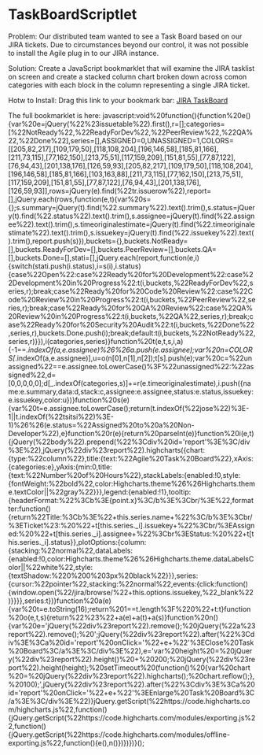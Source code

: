 # TaskBoardScriptlet
Problem: Our distributed team wanted to see a Task Board based on our JIRA tickets.  Due to circumstances beyond our control, it was not possible to install the Agile plug in to our JIRA instance.

Solution:  Create a JavaScript bookmarklet that will examine the JIRA tasklist on screen and create a stacked column chart broken down across comon categories with each block in the column representing a single JIRA ticket.

Hotw to Install: Drag this link to your bookmark bar:  <a href="javascript:void%20function(){function%20e(){var%20e=jQuery(%22%23issuetable%22).first(),r=[];categories=[%22NotReady%22,%22ReadyForDev%22,%22PeerReview%22,%22QA%22,%22Done%22],series=[],ASSIGNED=0,UNASSIGNED=1,COLORS=[[205,82,217],[109,179,50],[118,108,204],[196,146,58],[185,81,166],[211,73,115],[77,162,150],[213,75,51],[117,159,209],[151,81,55],[77,87,122],[76,94,43],[201,138,176],[126,59,93],[205,82,217],[109,179,50],[118,108,204],[196,146,58],[185,81,166],[103,163,88],[211,73,115],[77,162,150],[213,75,51],[117,159,209],[151,81,55],[77,87,122],[76,94,43],[201,138,176],[126,59,93]],rows=jQuery(e).find(%22tr.issuerow%22),report=[],jQuery.each(rows,function(e,t){var%20s={};s.summary=jQuery(t).find(%22.summary%22).text().trim(),s.status=jQuery(t).find(%22.status%22).text().trim(),s.assignee=jQuery(t).find(%22.assignee%22).text().trim(),s.timeoriginalestimate=jQuery(t).find(%22.timeoriginalestimate%22).text().trim(),s.issuekey=jQuery(t).find(%22.issuekey%22).text().trim(),report.push(s)}),buckets={},buckets.NotReady=[],buckets.ReadyForDev=[],buckets.PeerReview=[],buckets.QA=[],buckets.Done=[],stati=[],jQuery.each(report,function(e,i){switch(stati.push(i.status),i=s(i),i.status){case%22Open%22:case%22Ready%20for%20Development%22:case%22Development%20in%20Progress%22:t(i,buckets,%22ReadyForDev%22,series,r);break;case%22Ready%20for%20Code%20Review%22:case%22Code%20Review%20in%20Progress%22:t(i,buckets,%22PeerReview%22,series,r);break;case%22Ready%20for%20QA%20Review%22:case%22QA%20Review%20in%20Progress%22:t(i,buckets,%22QA%22,series,r);break;case%22Ready%20for%20Security%20Audit%22:t(i,buckets,%22Done%22,series,r),buckets.Done.push(i);break;default:t(i,buckets,%22NotReady%22,series,r)}}),i(categories,series)}function%20t(e,t,s,i,a){-1==_.indexOf(a,e.assignee)%26%26a.push(e.assignee);var%20n=COLORS[_.indexOf(a,e.assignee)],u=o(n[0],n[1],n[2]);t[s].push(e);var%20c=%22unassigned%22==e.assignee.toLowerCase()%3F%22unassigned%22:%22assigned%22,d=[0,0,0,0,0];d[_.indexOf(categories,s)]+=r(e.timeoriginalestimate),i.push({name:e.summary,data:d,stack:c,assignee:e.assignee,status:e.status,issuekey:e.issuekey,color:u})}function%20s(e){var%20t=e.assignee.toLowerCase();return(t.indexOf(%22jose%22)%3E-1||t.indexOf(%22tsitsi%22)%3E-1)%26%26(e.status=%22Assigned%20to%20a%20Non-Developer%22),e}function%20r(e){return%20parseInt(e)}function%20i(e,t){jQuery(%22body%22).prepend(%22%3Cdiv%20id='report'%3E%3C/div%3E%22),jQuery(%22div%23report%22).highcharts({chart:{type:%22column%22},title:{text:%22Agile%20Task%20Board%22},xAxis:{categories:e},yAxis:{min:0,title:{text:%22Number%20of%20Hours%22},stackLabels:{enabled:!0,style:{fontWeight:%22bold%22,color:Highcharts.theme%26%26Highcharts.theme.textColor||%22gray%22}}},legend:{enabled:!1},tooltip:{headerFormat:%22%3Cb%3E{point.x}%3C/b%3E%3Cbr/%3E%22,formatter:function(){return%22Title:%3Cb%3E%22+this.series.name+%22%3C/b%3E%3Cbr/%3ETicket%23:%20%22+t[this.series._i].issuekey+%22%3Cbr/%3EAssigned:%20%22+t[this.series._i].assignee+%22%3Cbr%3EStatus:%20%22+t[this.series._i].status}},plotOptions:{column:{stacking:%22normal%22,dataLabels:{enabled:!0,color:Highcharts.theme%26%26Highcharts.theme.dataLabelsColor||%22white%22,style:{textShadow:%220%200%203px%20black%22}}},series:{cursor:%22pointer%22,stacking:%22normal%22,events:{click:function(){window.open(%22/jira/browse/%22+this.options.issuekey,%22_blank%22)}}}},series:t})}function%20a(e){var%20t=e.toString(16);return%201==t.length%3F%220%22+t:t}function%20o(e,t,s){return%22%23%22+a(e)+a(t)+a(s)}function%20n(){var%20e='jQuery(%22div%23report%22).remove();%20jQuery(%22a%23report%22).remove();%20';jQuery(%22div%23report%22).after(%22%3Cdiv%3E%3Ca%20id='report'%20onClick='%22+e+%22'%3EClose%20Task%20Board%3C/a%3E%3C/div%3E%22),e='var%20height%20=%20jQuery(%22div%23report%22).height()%20+%20200;%20jQuery(%22div%23report%22).height(height);%20setTimeout%20(function()%20{var%20chart%20=%20jQuery(%22div%23report%22).highcharts();%20chart.reflow();},%20100);',jQuery(%22div%23report%22).after(%22%3Cdiv%3E%3Ca%20id='report'%20onClick='%22+e+%22'%3EEnlarge%20Task%20Board%3C/a%3E%3C/div%3E%22)}jQuery.getScript(%22https://code.highcharts.com/highcharts.js%22,function(){jQuery.getScript(%22https://code.highcharts.com/modules/exporting.js%22,function(){jQuery.getScript(%22https://code.highcharts.com/modules/offline-exporting.js%22,function(){e(),n()})})})}();" >JIRA TaskBoard </a>


The full bookmarklet is here:
javascript:void%20function(){function%20e(){var%20e=jQuery(%22%23issuetable%22).first(),r=[];categories=[%22NotReady%22,%22ReadyForDev%22,%22PeerReview%22,%22QA%22,%22Done%22],series=[],ASSIGNED=0,UNASSIGNED=1,COLORS=[[205,82,217],[109,179,50],[118,108,204],[196,146,58],[185,81,166],[211,73,115],[77,162,150],[213,75,51],[117,159,209],[151,81,55],[77,87,122],[76,94,43],[201,138,176],[126,59,93],[205,82,217],[109,179,50],[118,108,204],[196,146,58],[185,81,166],[103,163,88],[211,73,115],[77,162,150],[213,75,51],[117,159,209],[151,81,55],[77,87,122],[76,94,43],[201,138,176],[126,59,93]],rows=jQuery(e).find(%22tr.issuerow%22),report=[],jQuery.each(rows,function(e,t){var%20s={};s.summary=jQuery(t).find(%22.summary%22).text().trim(),s.status=jQuery(t).find(%22.status%22).text().trim(),s.assignee=jQuery(t).find(%22.assignee%22).text().trim(),s.timeoriginalestimate=jQuery(t).find(%22.timeoriginalestimate%22).text().trim(),s.issuekey=jQuery(t).find(%22.issuekey%22).text().trim(),report.push(s)}),buckets={},buckets.NotReady=[],buckets.ReadyForDev=[],buckets.PeerReview=[],buckets.QA=[],buckets.Done=[],stati=[],jQuery.each(report,function(e,i){switch(stati.push(i.status),i=s(i),i.status){case%22Open%22:case%22Ready%20for%20Development%22:case%22Development%20in%20Progress%22:t(i,buckets,%22ReadyForDev%22,series,r);break;case%22Ready%20for%20Code%20Review%22:case%22Code%20Review%20in%20Progress%22:t(i,buckets,%22PeerReview%22,series,r);break;case%22Ready%20for%20QA%20Review%22:case%22QA%20Review%20in%20Progress%22:t(i,buckets,%22QA%22,series,r);break;case%22Ready%20for%20Security%20Audit%22:t(i,buckets,%22Done%22,series,r),buckets.Done.push(i);break;default:t(i,buckets,%22NotReady%22,series,r)}}),i(categories,series)}function%20t(e,t,s,i,a){-1==_.indexOf(a,e.assignee)%26%26a.push(e.assignee);var%20n=COLORS[_.indexOf(a,e.assignee)],u=o(n[0],n[1],n[2]);t[s].push(e);var%20c=%22unassigned%22==e.assignee.toLowerCase()%3F%22unassigned%22:%22assigned%22,d=[0,0,0,0,0];d[_.indexOf(categories,s)]+=r(e.timeoriginalestimate),i.push({name:e.summary,data:d,stack:c,assignee:e.assignee,status:e.status,issuekey:e.issuekey,color:u})}function%20s(e){var%20t=e.assignee.toLowerCase();return(t.indexOf(%22jose%22)%3E-1||t.indexOf(%22tsitsi%22)%3E-1)%26%26(e.status=%22Assigned%20to%20a%20Non-Developer%22),e}function%20r(e){return%20parseInt(e)}function%20i(e,t){jQuery(%22body%22).prepend(%22%3Cdiv%20id='report'%3E%3C/div%3E%22),jQuery(%22div%23report%22).highcharts({chart:{type:%22column%22},title:{text:%22Agile%20Task%20Board%22},xAxis:{categories:e},yAxis:{min:0,title:{text:%22Number%20of%20Hours%22},stackLabels:{enabled:!0,style:{fontWeight:%22bold%22,color:Highcharts.theme%26%26Highcharts.theme.textColor||%22gray%22}}},legend:{enabled:!1},tooltip:{headerFormat:%22%3Cb%3E{point.x}%3C/b%3E%3Cbr/%3E%22,formatter:function(){return%22Title:%3Cb%3E%22+this.series.name+%22%3C/b%3E%3Cbr/%3ETicket%23:%20%22+t[this.series._i].issuekey+%22%3Cbr/%3EAssigned:%20%22+t[this.series._i].assignee+%22%3Cbr%3EStatus:%20%22+t[this.series._i].status}},plotOptions:{column:{stacking:%22normal%22,dataLabels:{enabled:!0,color:Highcharts.theme%26%26Highcharts.theme.dataLabelsColor||%22white%22,style:{textShadow:%220%200%203px%20black%22}}},series:{cursor:%22pointer%22,stacking:%22normal%22,events:{click:function(){window.open(%22/jira/browse/%22+this.options.issuekey,%22_blank%22)}}}},series:t})}function%20a(e){var%20t=e.toString(16);return%201==t.length%3F%220%22+t:t}function%20o(e,t,s){return%22%23%22+a(e)+a(t)+a(s)}function%20n(){var%20e='jQuery(%22div%23report%22).remove();%20jQuery(%22a%23report%22).remove();%20';jQuery(%22div%23report%22).after(%22%3Cdiv%3E%3Ca%20id='report'%20onClick='%22+e+%22'%3EClose%20Task%20Board%3C/a%3E%3C/div%3E%22),e='var%20height%20=%20jQuery(%22div%23report%22).height()%20+%20200;%20jQuery(%22div%23report%22).height(height);%20setTimeout%20(function()%20{var%20chart%20=%20jQuery(%22div%23report%22).highcharts();%20chart.reflow();},%20100);',jQuery(%22div%23report%22).after(%22%3Cdiv%3E%3Ca%20id='report'%20onClick='%22+e+%22'%3EEnlarge%20Task%20Board%3C/a%3E%3C/div%3E%22)}jQuery.getScript(%22https://code.highcharts.com/highcharts.js%22,function(){jQuery.getScript(%22https://code.highcharts.com/modules/exporting.js%22,function(){jQuery.getScript(%22https://code.highcharts.com/modules/offline-exporting.js%22,function(){e(),n()})})})}();
